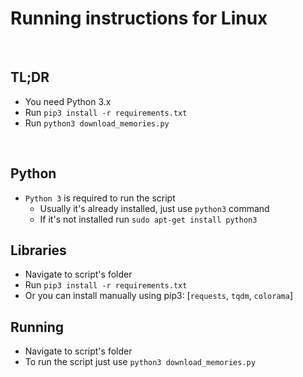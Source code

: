 # Running instructions for Linux

<br>

## TL;DR
- You need Python 3.x
- Run `pip3 install -r requirements.txt`
- Run `python3 download_memories.py`

<br>

## Python
- `Python 3` is required to run the script
  - Usually it's already installed, just use `python3` command
  - If it's not installed run `sudo apt-get install python3`

  
## Libraries
- Navigate to script's folder
- Run `pip3 install -r requirements.txt`
- Or you can install manually using pip3: [`requests`, `tqdm`, `colorama`]


## Running
- Navigate to script's folder
- To run the script just use `python3 download_memories.py`
